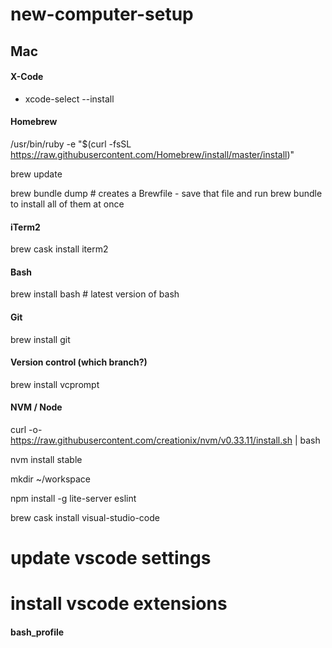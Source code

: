 # new-computer-setup

## Mac

#### X-Code
- xcode-select --install

#### Homebrew
/usr/bin/ruby -e "$(curl -fsSL https://raw.githubusercontent.com/Homebrew/install/master/install)"

brew update

brew bundle dump # creates a Brewfile  - save that file and run brew bundle to install all of them at once

#### iTerm2
brew cask install iterm2

#### Bash
brew install bash # latest version of bash

#### Git
brew install git

#### Version control (which branch?)
brew install vcprompt

#### NVM / Node
curl -o- https://raw.githubusercontent.com/creationix/nvm/v0.33.11/install.sh | bash

nvm install stable

mkdir ~/workspace

npm install -g lite-server eslint

brew cask install visual-studio-code
# update vscode settings
# install vscode extensions 

#### bash_profile
